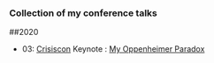 ### Collection of my conference talks


##2020
* 03: [Crisiscon](https://crisiscon.net/) Keynote :  [My Oppenheimer Paradox](https://www.youtube.com/watch?v=F81B0Qp8sWM)
